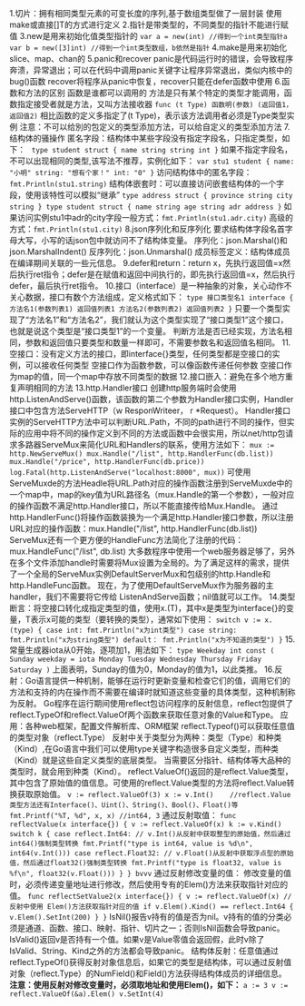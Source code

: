 1.切片：拥有相同类型元素的可变长度的序列,基于数组类型做了一层封装
    使用make或直接[]T的方式进行定义
2.指针是带类型的，不同类型的指针不能进行赋值
3.new是用来初始化值类型指针的
    ```
    var a = new(int) //得到一个int类型指针a
    var b = new([3]int) //得到一个int类型数组，b依然是指针
    ```
4.make是用来初始化slice、map、chan的
5.panic和recover
    panic是代码运行时的错误，会导致程序奔溃，异常退出；可以在代码中调用panic关键字让程序异常退出，类似内核中的bug()函数
    recover将程序从panic中恢复，recover只能在defer函数中使用
6.函数和方法的区别
    函数是谁都可以调用的
    方法是只有某个特定的类型才能调用，函数指定接受者就是方法，又叫方法接收器
        `func (t Type) 函数明(参数) (返回值1， 返回值2)`
		相比函数的定义多指定了(t Type)，表示该方法调用者必须是Type类型实例
		注意：不可以给別的包定义的类型添加方法，可以给自定义的类型添加方法
7.结构体的骚操作
    匿名字段：结构体中某些字段没有指定字段名，只指定类型，如下：
        ```
        type student struct {
            name string
            string
            int
        }```
        如果不指定字段名，不可以出现相同的类型,该写法不推荐，实例化如下：
        ```
        var stu1 student {
            name: "小明"
            string: "想有个家！"
            int: "0"
        }
        ```
        访问结构体中的匿名字段：`fmt.Println(stu1.string)`
    结构体嵌套时：可以直接访问嵌套结构体的一个字段，使用该特性可以模拟“继承”
        ```
        type address struct {
            province string
            city string
        }
        type student struct {
            name string
            age string
            adr address
        }
        ```
        如果访问实例stu1中adr的city字段一般方式：`fmt.Println(stu1.adr.city)`
                                    高级的方式：`fmt.Println(stu1.city)`
8.json序列化和反序列化
    要求结构体字段名首字母大写，小写的话json包中就访问不了结构体变量。
    序列化：json.Marshal()和json.MarshalIndent()
    反序列化：json.Unmarshal()
    成员标签定义：结构体成员在编译期间关联的一些元信息。
9.defer和return：return x，先执行返回值=x然后执行ret指令；defer是在赋值和返回中间执行的，即先执行返回值=x，然后执行defer，最后执行ret指令。
10.接口（interface）是一种抽象的对象，关心动作不关心数据，接口有数个方法组成，定义格式如下：
    ```
    type 接口类型名1 interface {
        方法名1(参数列表1) 返回值列表1
        方法名2(参数列表2) 返回值列表2
    }
    ```
    只要一个类型实现了“方法名1”和“方法名2”，我们就认为这个类型实现了“接口类型1”这个接口，也就是说这个类型是“接口类型1”的一个变量。
    判断方法是否已经实现，方法名相同，参数和返回值只要类型和数量一样即可，不需要参数名和返回值名相同。
11.空接口：没有定义方法的接口，即interface{}类型，任何类型都是空接口的实例，可以接收任何类型
    空接口作为函数参数，可以像函数传递任何参数
    空接口作为map的值，同一个map中存放不同类型的数据
12.接口嵌入：避免在多个地方重复声明相同的方法
13.http.Handler接口
    创建http服务端时会使用http.ListenAndServe()函数，该函数的第二个参数为Handler接口实例，Handler接口中包含方法ServeHTTP（w ResponWriteer， r *Request）。
    Handler接口实例的ServeHTTP方法中可以判断URL.Path，不同的path进行不同的操作，但实际的应用中将不同的操作定义到不同的方法或函数中会很实用，所以net/http包请求多路器ServeMux来简化URL和Handlers的联系，使用方法如下：
        ```
        mux := http.NewServeMux()
        mux.Handle("/list", http.HandlerFunc(db.list))
        mux.Handle("/price", http.HandlerFunc(db.price))
        log.Fatal(http.ListenAndServe("localhost:8000", mux))
        ```
    可使用ServeMuxde的方法Headle将URL.Path对应的操作函数注册到ServeMuxde中的一个map中，map的key值为URL路径名（mux.Handle的第一个参数），一般对应的操作函数不满足http.Handler接口，所以不能直接传给Mux.Handle。
    通过http.HandlerFunc()将操作函数装换为一个满足http.Handler接口参数，所以注册URL对应的操作函数：mux.Handle("/list", http.HandlerFunc(db.list))
    ServeMux还有一个更方便的HandleFunc方法简化了注册的代码：mux.HandleFunc("/list", db.list)
    大多数程序中使用一个web服务器足够了，另外在多个文件添加handle时需要将Mux设置为全局的。为了满足这样的需求，提供了一个全局的ServeMux实例DefaultServerMux和包级别的http.Handle和http.HandleFunc函数。
    现在，为了使用DefaultServeMux作为服务器的主handler，我们不需要将它传给 ListenAndServe函数；nil值就可以工作。
14.类型断言：将空接口转化成指定类型的值，使用x.(T)，其中x是类型为interface{}的变量，T表示x可能的类型（要转换的类型），通常如下使用：
    ```
    switch v := x.(type) {
    case int:
        fmt.Println("x为int类型")
    case string:
        fmt.Println("x为string类型")
    default：
        fmt.Println("x为不知道的类型")
    }
    ```
15.常量生成器iota从0开始，逐项加1，用法如下：
    ```
    type Weekday int
    const (
        Sunday weekday = iota
        Monday
        Tuesday
        Wednesday
        Thursday
        Friday
        Saturday
    )
    ```
    上面表明，Sunday的值为0，Monday的值为1，以此类推。
16.反射：Go语言提供一种机制，能够在运行时更新变量和检查它们的值，调用它们的方法和支持的内在操作而不需要在编译时就知道这些变量的具体类型，这种机制称为反射。
    Go程序在运行期间使用reflect包访问程序的反射信息，reflect包提供了reflect.TypeOf和reflect.ValueOf两个函数来获取任意对象的Value和Type。
    应用：各种web框架，配置文件解析库、ORM框架
    reflect.Typeof()可以获取任意值的类型对象（reflect.Type）
        反射中关于类型分为两种：类型（Type）和种类（Kind）,在Go语言中我们可以使用type关键字构造很多自定义类型，而种类（Kind）就是这些自定义类型的底层类型。
        当需要区分指针、结构体等大品种的类型时，就会用到种类（Kind）。 
    reflect.ValueOf()返回的是reflect.Value类型，其中包含了原始值的值信息。可使用的reflect.Value类型的方法将reflect.Value转换获取原始值。
        ```
        v := reflect.ValueOf(3)
        x := v.Int()    //reflect.Value类型方法还有Interface()、Uint()、String()、Bool()、Float()等
        fmt.Printf("%T, %d", x, x) //int64, 3
        ```
    通过反射取值：
        ```
        func reflectValue(x interface{}) {
            v := reflect.ValueOf(x)
            k := v.Kind()
            switch k {
            case reflect.Int64:
                // v.Int()从反射中获取整型的原始值，然后通过int64()强制类型转换
                fmt.Printf("type is int64, value is %d\n", int64(v.Int()))
            case reflect.Float32:
                // v.Float()从反射中获取浮点型的原始值，然后通过float32()强制类型转换
                fmt.Printf("type is float32, value is %f\n", float32(v.Float()))
            }
        } bvvv
        ```
    通过反射修改变量的值：
        修改变量的值时，必须传递变量地址进行修改，然后使用专有的Elem()方法来获取指针对应的值。
        ```
        func reflectSetValue2(x interface{}) {
            v := reflect.ValueOf(x)
            // 反射中使用 Elem()方法获取指针对应的值
            if v.Elem().Kind() == reflect.Int64 {
                v.Elem().SetInt(200)
            }
        }
        ```
    IsNil()报告v持有的值是否为nil。v持有的值的分类必须是通道、函数、接口、映射、指针、切片之一；否则IsNil函数会导致panic。
    IsValid()返回v是否持有一个值。如果v是Value零值会返回假，此时v除了IsValid、String、Kind之外的方法都会导致panic。
    结构体反射：任意值通过reflect.TypeOf()获得反射对象信息后，如果它的类型是结构体，可以通过反射值对象（reflect.Type）的NumField()和Field()方法获得结构体成员的详细信息。
    **注意：使用反射对修改变量时，必须取地址和使用Elem()，如下：**
        ```
        a := 3
        v := reflect.ValueOf(&a).Elem()
        v.SetInt(4)
        ```